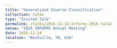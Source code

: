 ```yaml
---
title: "Generalized Inverse Classification"
collection: talks
type: "Invited Talk"
permalink: /talks/2016-11-14-informs-2016-talk2
venue: "2016 INFORMS Annual Meeting"
date: 2016-11-14
location: "Nashville, TN, USA"
---
```

